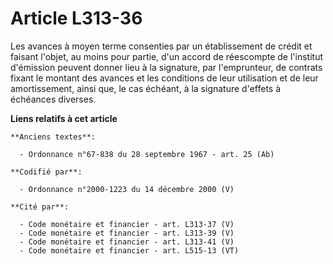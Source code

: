 # Article L313-36

Les avances à moyen terme consenties par un établissement de crédit et faisant l'objet, au moins pour partie, d'un accord de
réescompte de l'institut d'émission peuvent donner lieu à la signature, par l'emprunteur, de contrats fixant le montant des
avances et les conditions de leur utilisation et de leur amortissement, ainsi que, le cas échéant, à la signature d'effets à
échéances diverses.

**Liens relatifs à cet article**

	**Anciens textes**:

	  - Ordonnance n°67-838 du 28 septembre 1967 - art. 25 (Ab)

	**Codifié par**:

	  - Ordonnance n°2000-1223 du 14 décembre 2000 (V)

	**Cité par**:

	  - Code monétaire et financier - art. L313-37 (V)
	  - Code monétaire et financier - art. L313-39 (V)
	  - Code monétaire et financier - art. L313-41 (V)
	  - Code monétaire et financier - art. L515-13 (VT)
